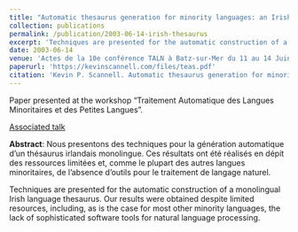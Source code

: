 ```yaml
---
title: "Automatic thesaurus generation for minority languages: an Irish example"
collection: publications
permalink: /publication/2003-06-14-irish-thesaurus
excerpt: 'Techniques are presented for the automatic construction of a monolingual Irish language thesaurus.'
date: 2003-06-14
venue: 'Actes de la 10e conférence TALN à Batz-sur-Mer du 11 au 14 Juin 2003'
paperurl: 'https://kevinscannell.com/files/teas.pdf'
citation: 'Kevin P. Scannell. Automatic thesaurus generation for minority languages: an Irish example. In <i>Actes de la 10e conférence TALN à Batz-sur-Mer</i>, volume 2, pages 203–212, 2003.'
---
```


Paper presented at the workshop “Traitement Automatique des Langues Minoritaires et des Petites Langues”.

[Associated talk](/talks/2003-06-14-talk)

**Abstract**: Nous presentons des techniques pour la génération automatique d’un thésaurus irlandais monolingue. Ces résultats ont été réalisés en dépit des ressources limitées et, comme le plupart des autres langues minoritaires, de l’absence d’outils pour le traitement de langage naturel.

Techniques are presented for the automatic construction of a monolingual Irish language thesaurus. Our results were obtained despite limited resources, including, as is the case for most other minority languages, the lack of sophisticated software tools for natural language processing.
